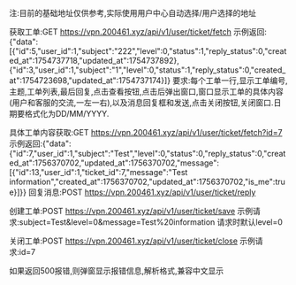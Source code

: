 注:目前的基础地址仅供参考,实际使用用户中心自动选择/用户选择的地址

获取工单:GET https://vpn.200461.xyz/api/v1/user/ticket/fetch
示例返回:{"data":[{"id":5,"user_id":1,"subject":"222","level":0,"status":1,"reply_status":0,"created_at":1754737718,"updated_at":1754737892},{"id":3,"user_id":1,"subject":"1","level":0,"status":1,"reply_status":0,"created_at":1754723698,"updated_at":1754737174}]}
要求:每个工单一行,显示工单编号,主题,工单列表,最后回复,点击查看按钮,点击后弹出窗口,窗口显示工单的具体内容(用户和客服的交流,一左一右),以及消息回复框和发送,点击关闭按钮,关闭窗口.日期要格式化为DD/MM/YYYY.

具体工单内容获取:GET https://vpn.200461.xyz/api/v1/user/ticket/fetch?id=7
示例返回:{"data":{"id":7,"user_id":1,"subject":"Test","level":0,"status":0,"reply_status":0,"created_at":1756370702,"updated_at":1756370702,"message":[{"id":13,"user_id":1,"ticket_id":7,"message":"Test information","created_at":1756370702,"updated_at":1756370702,"is_me":true}]}}
回复消息:POST https://vpn.200461.xyz/api/v1/user/ticket/reply


创建工单:POST https://vpn.200461.xyz/api/v1/user/ticket/save
示例请求:subject=Test&level=0&message=Test%20information
请求时默认level=0

关闭工单:POST https://vpn.200461.xyz/api/v1/user/ticket/close
示例请求:id=7

如果返回500报错,则弹窗显示报错信息,解析格式,兼容中文显示





